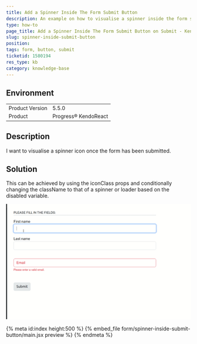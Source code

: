 ```yaml
---
title: Add a Spinner Inside The Form Submit Button
description: An example on how to visualise a spinner inside the form submit button after the form is submitted
type: how-to
page_title: Add a Spinner Inside The Form Submit Button on Submit - KendoReact Grid
slug: spinner-inside-submit-button
position:
tags: form, button, submit
ticketid: 1580194
res_type: kb
category: knowledge-base
---
```


## Environment
<table>
	<tbody>
		<tr>
			<td>Product Version</td>
			<td>5.5.0</td>
		</tr>
		<tr>
			<td>Product</td>
			<td>Progress® KendoReact</td>
		</tr>
	</tbody>
</table>

## Description
I want to visualise a spinner icon once the form has been submitted.

## Solution
This can be achieved by using the iconClass props and conditionally changing the className to that of a spinner or loader based on the disabled variable.

![Spinner Inside Submit Button](examples/form/spinner-inside-submit-button/spinner-inside-submit-button.gif)

{% meta id:index height:500 %}
{% embed_file form/spinner-inside-submit-button/main.jsx preview %}
{% endmeta %}